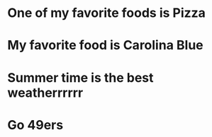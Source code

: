 # One of my favorite foods is Pizza
# My favorite food is Carolina Blue

# Summer time is the best weatherrrrrr
# Go 49ers
